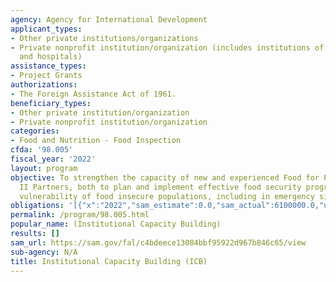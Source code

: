 ```yaml
---
agency: Agency for International Development
applicant_types:
- Other private institutions/organizations
- Private nonprofit institution/organization (includes institutions of higher education
  and hospitals)
assistance_types:
- Project Grants
authorizations:
- The Foreign Assistance Act of 1961.
beneficiary_types:
- Other private institution/organization
- Private nonprofit institution/organization
categories:
- Food and Nutrition - Food Inspection
cfda: '98.005'
fiscal_year: '2022'
layout: program
objective: To strengthen the capacity of new and experienced Food for Peace Title
  II Partners, both to plan and implement effective food security programs which reduce
  vulnerability of food insecure populations, including in emergency situations.
obligations: '[{"x":"2022","sam_estimate":0.0,"sam_actual":6100000.0,"usa_spending_actual":6100000.0},{"x":"2023","sam_estimate":6500000.0,"sam_actual":0.0,"usa_spending_actual":3240000.0},{"x":"2024","sam_estimate":7000000.0,"sam_actual":0.0,"usa_spending_actual":0.0}]'
permalink: /program/98.005.html
popular_name: (Institutional Capacity Building)
results: []
sam_url: https://sam.gov/fal/c4bdeece13084bbf95922d967b846c65/view
sub-agency: N/A
title: Institutional Capacity Building (ICB)
---
```


